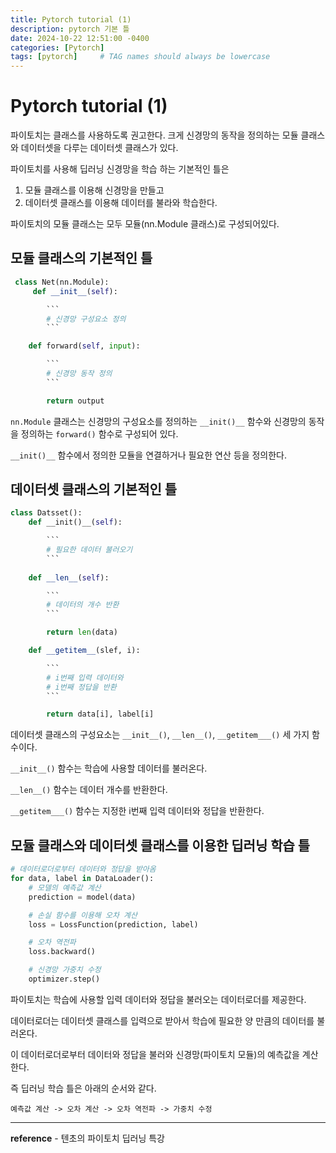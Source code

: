 ```yaml
---
title: Pytorch tutorial (1)
description: pytorch 기본 틀
date: 2024-10-22 12:51:00 -0400
categories: [Pytorch]
tags: [pytorch]     # TAG names should always be lowercase
---
```


# Pytorch tutorial (1)

파이토치는 클래스를 사용하도록 권고한다.
크게  신경망의 동작을 정의하는 모듈 클래스와 데이터셋을 다루는 데이터셋 클래스가 있다.


파이토치를 사용해 딥러닝 신경망을 학습 하는 기본적인 틀은
1. 모듈 클래스를 이용해 신경망을 만들고
2. 데이터셋 클래스를 이용해 데이터를 불라와 학습한다.

파이토치의 모듈 클래스는 모두 모듈(nn.Module 클래스)로 구성되어있다.


## 모듈 클래스의 기본적인 틀
```python
 class Net(nn.Module):
     def __init__(self):

        ```
        # 신경망 구성요소 정의
        ```

    def forward(self, input):

        ```
        # 신경망 동작 정의
        ```

        return output
```

```nn.Module``` 클래스는 신경망의 구성요소를 정의하는 ```__init()__``` 함수와 신경망의 동작을 정의하는 ```forward()``` 함수로 구성되어 있다.

```__init()__``` 함수에서 정의한 모듈을 연결하거나 필요한 연산 등을 정의한다.

## 데이터셋 클래스의 기본적인 틀
```python
class Datsset():
    def __init()__(self):

        ```
        # 필요한 데이터 불러오기
        ```
    
    def __len__(self):

        ```
        # 데이터의 개수 반환
        ```

        return len(data)

    def __getitem__(slef, i):

        ```
        # i번째 입력 데이터와
        # i번째 정답을 반환
        ```

        return data[i], label[i]
```

데이터셋 클래스의 구성요소는 ```__init__()```, ```__len__()```, ```__getitem___()``` 세 가지 함수이다.

```__init__()``` 함수는 학습에 사용할 데이터를 불러온다.

```__len__()``` 함수는 데이터 개수를 반환한다.

```__getitem___()``` 함수는 지정한 i번째 입력 데이터와 정답을 반환한다.

## 모듈 클래스와 데이터셋 클래스를 이용한 딥러닝 학습 틀

```python
# 데이터로더로부터 데이터와 정답을 받아옴
for data, label in DataLoader():
    # 모델의 예측값 계산
    prediction = model(data)

    # 손실 함수를 이용해 오차 계산
    loss = LossFunction(prediction, label)

    # 오차 역전파
    loss.backward()

    # 신경망 가중치 수정
    optimizer.step()
```

파이토치는 학습에 사용할 입력 데이터와 정답을 불러오는 데이터로더를 제공한다.

데이터로더는 데이터셋 클래스를 입력으로 받아서 학습에 필요한 양 만큼의 데이터를 불러온다.

이 데이터로더로부터 데이터와 정답을 불러와 신경망(파이토치 모듈)의 예측값을 계산한다.

즉 딥러닝 학습 틀은 아래의 순서와 같다.

```예측값 계산 -> 오차 계산 -> 오차 역전파 -> 가중치 수정```




----
__reference__ - 텐초의 파이토치 딥러닝 특강